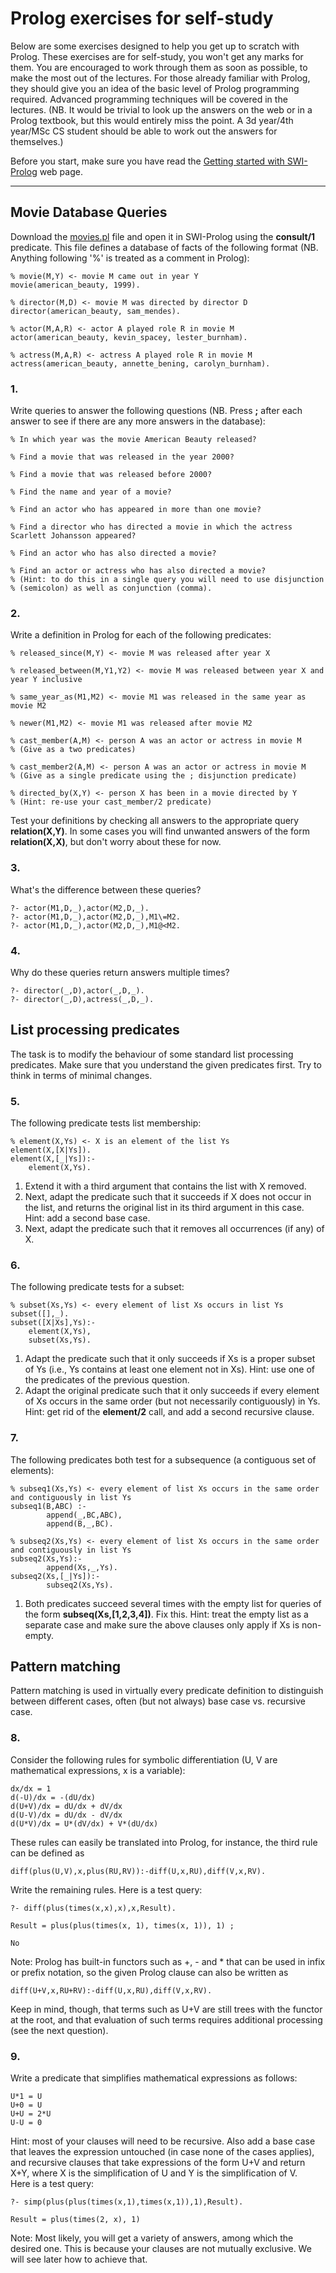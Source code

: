 # Prolog exercises for self-study #
Below are some exercises designed to help you get up to scratch with Prolog. These exercises are for self-study, you won't get any marks for them. You are encouraged to work through them as soon as possible, to make the most out of the lectures. For those already familiar with Prolog, they should give you an idea of the basic level of Prolog programming required. Advanced programming techniques will be covered in the lectures. (NB. It would be trivial to look up the answers on the web or in a Prolog textbook, but this would entirely miss the point. A 3d year/4th year/MSc CS student should be able to work out the answers for themselves.)  

Before you start, make sure you have read the [Getting started with SWI-Prolog](1_getting_started.md?raw=true) web page.

------------------------------------------------------------------------

## Movie Database Queries ##
Download the [movies.pl](movies.pl) file and open it in SWI-Prolog using the **consult/1** predicate. This file defines a database of facts of the following format (NB. Anything following '%' is treated as a comment in Prolog):

    % movie(M,Y) <- movie M came out in year Y
    movie(american_beauty, 1999).

    % director(M,D) <- movie M was directed by director D
    director(american_beauty, sam_mendes).

    % actor(M,A,R) <- actor A played role R in movie M
    actor(american_beauty, kevin_spacey, lester_burnham).

    % actress(M,A,R) <- actress A played role R in movie M
    actress(american_beauty, annette_bening, carolyn_burnham).

### 1. ###
Write queries to answer the following questions (NB. Press **;** after each answer to see if there are any more answers in the database):

    % In which year was the movie American Beauty released?

    % Find a movie that was released in the year 2000?

    % Find a movie that was released before 2000?

    % Find the name and year of a movie?

    % Find an actor who has appeared in more than one movie?

    % Find a director who has directed a movie in which the actress Scarlett Johansson appeared?

    % Find an actor who has also directed a movie?

    % Find an actor or actress who has also directed a movie?
    % (Hint: to do this in a single query you will need to use disjunction
    % (semicolon) as well as conjunction (comma). 

### 2. ###
Write a definition in Prolog for each of the following predicates:

    % released_since(M,Y) <- movie M was released after year X

    % released_between(M,Y1,Y2) <- movie M was released between year X and year Y inclusive

    % same_year_as(M1,M2) <- movie M1 was released in the same year as movie M2

    % newer(M1,M2) <- movie M1 was released after movie M2

    % cast_member(A,M) <- person A was an actor or actress in movie M
    % (Give as a two predicates)

    % cast_member2(A,M) <- person A was an actor or actress in movie M
    % (Give as a single predicate using the ; disjunction predicate)

    % directed_by(X,Y) <- person X has been in a movie directed by Y
    % (Hint: re-use your cast_member/2 predicate)

Test your definitions by checking all answers to the appropriate query **relation(X,Y)**. In some cases you will find unwanted answers of the form **relation(X,X)**, but don't worry about these for now.

### 3. ###
What's the difference between these queries?

    ?- actor(M1,D,_),actor(M2,D,_).
    ?- actor(M1,D,_),actor(M2,D,_),M1\=M2.
    ?- actor(M1,D,_),actor(M2,D,_),M1@<M2.

### 4. ###
Why do these queries return answers multiple times?

    ?- director(_,D),actor(_,D,_).
    ?- director(_,D),actress(_,D,_).

## List processing predicates ##
The task is to modify the behaviour of some standard list processing predicates. Make sure that you understand the given predicates first. Try to think in terms of minimal changes.

### 5. ###
The following predicate tests list membership:

    % element(X,Ys) <- X is an element of the list Ys
    element(X,[X|Ys]).
    element(X,[_|Ys]):-
        element(X,Ys).

1.  Extend it with a third argument that contains the list with X removed.
2.  Next, adapt the predicate such that it succeeds if X does not occur in the list, and returns the original list in its third argument in this case. Hint: add a second base case.
3.  Next, adapt the predicate such that it removes all occurrences (if any) of X.

### 6. ###
The following predicate tests for a subset:

    % subset(Xs,Ys) <- every element of list Xs occurs in list Ys
    subset([],_).
    subset([X|Xs],Ys):-
        element(X,Ys),
        subset(Xs,Ys).

  1.  Adapt the predicate such that it only succeeds if Xs is a proper subset of Ys (i.e., Ys contains at least one element not in Xs). Hint: use one of the predicates of the previous question.
  2.  Adapt the original predicate such that it only succeeds if every element of Xs occurs in the same order (but not necessarily contiguously) in Ys. Hint: get rid of the **element/2** call, and add a second recursive clause.

### 7. ###
The following predicates both test for a subsequence (a contiguous set of elements):

    % subseq1(Xs,Ys) <- every element of list Xs occurs in the same order and contiguously in list Ys
    subseq1(B,ABC) :-
            append(_,BC,ABC),
            append(B,_,BC).

    % subseq2(Xs,Ys) <- every element of list Xs occurs in the same order and contiguously in list Ys
    subseq2(Xs,Ys):-
            append(Xs,_,Ys).
    subseq2(Xs,[_|Ys]):-
            subseq2(Xs,Ys).

  1.  Both predicates succeed several times with the empty list for queries of the form **subseq(Xs,\[1,2,3,4\])**. Fix this. Hint: treat the empty list as a separate case and make sure the above clauses only apply if Xs is non-empty.

## Pattern matching ##
Pattern matching is used in virtually every predicate definition to distinguish between different cases, often (but not always) base case vs. recursive case.

### 8. ###
Consider the following rules for symbolic differentiation (U, V are mathematical expressions, x is a variable):

    dx/dx = 1
    d(-U)/dx = -(dU/dx)
    d(U+V)/dx = dU/dx + dV/dx
    d(U-V)/dx = dU/dx - dV/dx
    d(U*V)/dx = U*(dV/dx) + V*(dU/dx)

These rules can easily be translated into Prolog, for instance, the third rule can be defined as

    diff(plus(U,V),x,plus(RU,RV)):-diff(U,x,RU),diff(V,x,RV).

Write the remaining rules. Here is a test query:

    ?- diff(plus(times(x,x),x),x,Result).

    Result = plus(plus(times(x, 1), times(x, 1)), 1) ;

    No

Note: Prolog has built-in functors such as +, - and \* that can be used in infix or prefix notation, so the given Prolog clause can also be written as

    diff(U+V,x,RU+RV):-diff(U,x,RU),diff(V,x,RV).

Keep in mind, though, that terms such as U+V are still trees with the functor at the root, and that evaluation of such terms requires additional processing (see the next question).

### 9. ###
Write a predicate that simplifies mathematical expressions as follows:

    U*1 = U
    U+0 = U
    U+U = 2*U
    U-U = 0

Hint: most of your clauses will need to be recursive. Also add a base case that leaves the expression untouched (in case none of the cases applies), and recursive clauses that take expressions of the form U+V and return X+Y, where X is the simplification of U and Y is the simplification of V.  
Here is a test query:

    ?- simp(plus(plus(times(x,1),times(x,1)),1),Result).

    Result = plus(times(2, x), 1)

Note: Most likely, you will get a variety of answers, among which the desired one. This is because your clauses are not mutually exclusive. We will see later how to achieve that.
